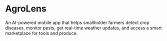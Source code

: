 # AgroLens
An AI-powered mobile app that helps smallholder farmers detect crop diseases, monitor pests, get real-time weather updates, and access a smart marketplace for tools and produce.
